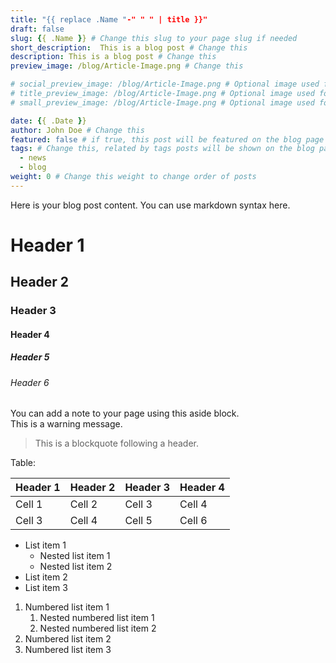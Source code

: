 ```yaml
---
title: "{{ replace .Name "-" " " | title }}"
draft: false
slug: {{ .Name }} # Change this slug to your page slug if needed
short_description:  This is a blog post # Change this
description: This is a blog post # Change this
preview_image: /blog/Article-Image.png # Change this

# social_preview_image: /blog/Article-Image.png # Optional image used for link previews
# title_preview_image: /blog/Article-Image.png # Optional image used for blog post title
# small_preview_image: /blog/Article-Image.png # Optional image used for small preview in the list of blog posts

date: {{ .Date }}
author: John Doe # Change this
featured: false # if true, this post will be featured on the blog page
tags: # Change this, related by tags posts will be shown on the blog page
  - news
  - blog
weight: 0 # Change this weight to change order of posts
---
```


Here is your blog post content. You can use markdown syntax here.

# Header 1
## Header 2
### Header 3
#### Header 4
##### Header 5
###### Header 6

<aside role="alert">
  You can add a note to your page using this aside block.
</aside>

<aside role="status">
  This is a warning message.
</aside>

> This is a blockquote following a header.

Table:

| Header 1 | Header 2 | Header 3 | Header 4 |
| -------- | -------- | -------- | -------- |
| Cell 1   | Cell 2   | Cell 3   | Cell 4   |
| Cell 3   | Cell 4   | Cell 5   | Cell 6   |

- List item 1
    - Nested list item 1
    - Nested list item 2
- List item 2
- List item 3

1. Numbered list item 1
    1. Nested numbered list item 1
    2. Nested numbered list item 2
2. Numbered list item 2
3. Numbered list item 3
